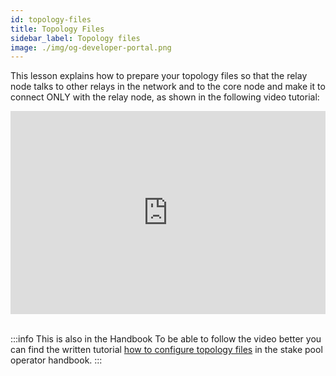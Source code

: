 ```yaml
---
id: topology-files
title: Topology Files
sidebar_label: Topology files
image: ./img/og-developer-portal.png
---
```


This lesson explains how to prepare your topology files so that the relay node talks to other relays in the network and to the core node and make it to connect ONLY with the relay node, as shown in the following video tutorial:

<iframe width="100%" height="325" src="https://www.youtube.com/embed/x8b5V32mVOU" frameborder="0" allow="accelerometer; autoplay; clipboard-write; encrypted-media; gyroscope; picture-in-picture; fullscreen;"></iframe>
<br/><br/>

:::info This is also in the Handbook 
To be able to follow the video better you can find the written tutorial [how to configure topology files](../handbook/configure-topology-files) in the stake pool operator handbook.
:::
